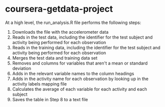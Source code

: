 # coursera-getdata-project
At a high level, the run_analysis.R file performs the following steps:  
1. Downloads the file with the accelerometer data
2. Reads in the test data, including the identifier for the test subject and activity being performed for each observation
3. Reads in the training data, including the identifier for the test subject and activity being performed for each observation
4. Merges the test data and training data set
5. Removes and columns for variables that aren't a mean or standard deviation
6. Adds in the relevant variable names to the column headings
7. Adds in the activity name for each observation by looking up in the activity labels mapping file
8. Calculates the average of each variable for each activity and each subject
9. Saves the table in Step 8 to a text file
